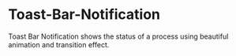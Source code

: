 # Toast-Bar-Notification
Toast Bar Notification shows the status of a process using beautiful animation and transition effect.
